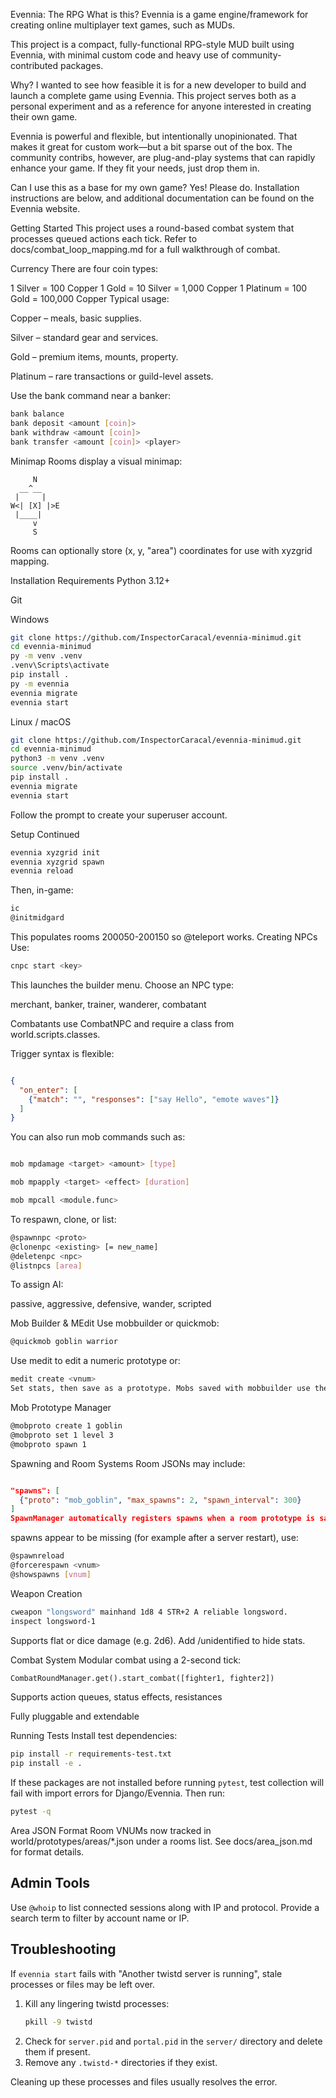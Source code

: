Evennia: The RPG
What is this?
Evennia is a game engine/framework for creating online multiplayer text games, such as MUDs.

This project is a compact, fully-functional RPG-style MUD built using Evennia, with minimal custom code and heavy use of community-contributed packages.

Why?
I wanted to see how feasible it is for a new developer to build and launch a complete game using Evennia. This project serves both as a personal experiment and as a reference for anyone interested in creating their own game.

Evennia is powerful and flexible, but intentionally unopinionated. That makes it great for custom work—but a bit sparse out of the box. The community contribs, however, are plug-and-play systems that can rapidly enhance your game. If they fit your needs, just drop them in.

Can I use this as a base for my own game?
Yes! Please do. Installation instructions are below, and additional documentation can be found on the Evennia website.

Getting Started
This project uses a round-based combat system that processes queued actions each tick. Refer to docs/combat_loop_mapping.md for a full walkthrough of combat.

Currency
There are four coin types:

1 Silver   = 100 Copper
1 Gold     = 10 Silver   = 1,000 Copper
1 Platinum = 100 Gold    = 100,000 Copper
Typical usage:

Copper – meals, basic supplies.

Silver – standard gear and services.

Gold – premium items, mounts, property.

Platinum – rare transactions or guild-level assets.

Use the bank command near a banker:

```bash
bank balance
bank deposit <amount [coin]>
bank withdraw <amount [coin]>
bank transfer <amount [coin]> <player>
```
Minimap
Rooms display a visual minimap:

```
     N
  __^__
 |     |
W<| [X] |>E
 |____|
     v
     S
```
Rooms can optionally store (x, y, "area") coordinates for use with xyzgrid mapping.

Installation
Requirements
Python 3.12+

Git

Windows
```bash
git clone https://github.com/InspectorCaracal/evennia-minimud.git
cd evennia-minimud
py -m venv .venv
.venv\Scripts\activate
pip install .
py -m evennia
evennia migrate
evennia start
```
Linux / macOS
```bash
git clone https://github.com/InspectorCaracal/evennia-minimud.git
cd evennia-minimud
python3 -m venv .venv
source .venv/bin/activate
pip install .
evennia migrate
evennia start
```
Follow the prompt to create your superuser account.

Setup Continued
```bash
evennia xyzgrid init
evennia xyzgrid spawn
evennia reload
```
Then, in-game:
```bash
ic
@initmidgard
```
This populates rooms 200050-200150 so @teleport works.
Creating NPCs
Use:

```bash
cnpc start <key>
```
This launches the builder menu. Choose an NPC type:

merchant, banker, trainer, wanderer, combatant

Combatants use CombatNPC and require a class from world.scripts.classes.

Trigger syntax is flexible:
```json

{
  "on_enter": [
    {"match": "", "responses": ["say Hello", "emote waves"]}
  ]
}
```
You can also run mob commands such as:
```bash

mob mpdamage <target> <amount> [type]

mob mpapply <target> <effect> [duration]

mob mpcall <module.func>
```

To respawn, clone, or list:

```bash
@spawnnpc <proto>
@clonenpc <existing> [= new_name]
@deletenpc <npc>
@listnpcs [area]
```
To assign AI:

passive, aggressive, defensive, wander, scripted

Mob Builder & MEdit
Use mobbuilder or quickmob:

```bash
@quickmob goblin warrior
```
Use medit <vnum> to edit a numeric prototype or:

```bash
medit create <vnum>
Set stats, then save as a prototype. Mobs saved with mobbuilder use the prefix mob_.

```
Mob Prototype Manager
```bash
@mobproto create 1 goblin
@mobproto set 1 level 3
@mobproto spawn 1
```
Spawning and Room Systems
Room JSONs may include:
```json

"spawns": [
  {"proto": "mob_goblin", "max_spawns": 2, "spawn_interval": 300}
]
SpawnManager automatically registers spawns when a room prototype is saved. If
```
spawns appear to be missing (for example after a server restart), use:

```bash
@spawnreload
@forcerespawn <vnum>
@showspawns [vnum]
```
Weapon Creation
```bash
cweapon "longsword" mainhand 1d8 4 STR+2 A reliable longsword.
inspect longsword-1
```
Supports flat or dice damage (e.g. 2d6). Add /unidentified to hide stats.

Combat System
Modular combat using a 2-second tick:

```python
CombatRoundManager.get().start_combat([fighter1, fighter2])
```

Supports action queues, status effects, resistances

Fully pluggable and extendable

Running Tests
Install test dependencies:
```bash
pip install -r requirements-test.txt
pip install -e .
```
If these packages are not installed before running `pytest`, test collection will fail with import errors for Django/Evennia.
Then run:

```bash
pytest -q
```

Area JSON Format
Room VNUMs now tracked in world/prototypes/areas/*.json under a rooms list. See docs/area_json.md for format details.


## Admin Tools
Use `@whoip` to list connected sessions along with IP and protocol. Provide a search
term to filter by account name or IP.

## Troubleshooting

If `evennia start` fails with "Another twistd server is running", stale processes or files may be left over.

1. Kill any lingering twistd processes:
   ```bash
   pkill -9 twistd
   ```
2. Check for `server.pid` and `portal.pid` in the `server/` directory and delete them if present.
3. Remove any `.twistd-*` directories if they exist.

Cleaning up these processes and files usually resolves the error.
